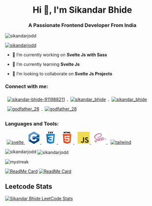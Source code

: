 <h1 align="center">Hi 👋, I'm Sikandar Bhide</h1>
<h3 align="center">A Passionate Frontend  Developer From India</h3>

<p align="left"> <img src="https://komarev.com/ghpvc/?username=sikandarjodd&label=Profile%20views&color=0e75b6&style=flat" alt="sikandarjodd" /> </p>

<p align="left"> <a href="https://github.com/ryo-ma/github-profile-trophy"><img src="https://github-profile-trophy.vercel.app/?username=sikandarjodd" alt="sikandarjodd" /></a> </p>

- 🔭 I’m currently working on **Svelte Js with Sass**

- 🌱 I’m currently learning **Svelte Js**

- 👯 I’m looking to collaborate on **Svelte Js Projects**

<h3 align="left">Connect with me:</h3>
<p align="left">
<a   href="https://linkedin.com/in/sikandar-bhide-911988211" target="blank"><img style="margin:7px;" align="center" src="https://raw.githubusercontent.com/rahuldkjain/github-profile-readme-generator/master/src/images/icons/Social/linked-in-alt.svg" alt="sikandar-bhide-911988211" height="30" width  href="https://www.codechef.com/users/sikandar_bhide" target="blank">  <img style="margin:7px;" align="center" src="https://cdn.jsdelivr.net/npm/simple-icons@3.1.0/icons/codechef.svg" alt="sikandar_bhide" height="30" widt  href="https://codeforces.com/profile/sikandar_bhide" target="blank">  <img style="margin:7px;" align="center" src="https://raw.githubusercontent.com/rahuldkjain/github-profile-readme-generator/master/src/images/icons/Social/codeforces.svg" alt="sikandar_bhide" height="30" widt  href="https://www.leetcode.com/godfather_28" target="blank">  <img style="margin:7px;" align="center" src="https://raw.githubusercontent.com/rahuldkjain/github-profile-readme-generator/master/src/images/icons/Social/leet-code.svg" alt="godfather_28" height="30" wid  href="mailto:sikandar6174@gmail.com" target="blank">  <img style="margin:7px;" align="center" src="https://cdn-icons-png.flaticon.com/512/2875/2875394.png" alt="godfather_28" height="40" width="40" /></a>
</p>

<h3 align="left">Languages and Tools:</h3>
<p align="left">
</a> <a style="margin:5px"  href="https://svelte.dev" target="_blank" rel="noreferrer"> <img src="https://upload.wikimedia.org/wikipedia/commons/1/1b/Svelte_Logo.svg" alt="svelte" width="40" height="40"/> </a>   <a style="margin:5px"  href="https://www.w3schools.com/cpp/" target="_blank" rel="noreferrer"> <img src="https://raw.githubusercontent.com/devicons/devicon/master/icons/cplusplus/cplusplus-original.svg" alt="cplusplus" width="40" height="40"/> </a>   <a style="margin:5px"  href="https://www.w3schools.com/css/" target="_blank" rel="noreferrer">   <img src="https://raw.githubusercontent.com/devicons/devicon/master/icons/css3/css3-original-wordmark.svg" alt="css3" width="40" height="40"/> </a> <a style="margin:5px"  href="https://www.w3.org/html/" target="_blank" rel="noreferrer"> <img src="https://raw.githubusercontent.com/devicons/devicon/master/icons/html5/html5-original-wordmark.svg" alt="html5" width="40" height="40"/> </a>   <a style="margin:5px"  href="https://developer.mozilla.org/en-US/docs/Web/JavaScript" target="_blank" rel="noreferrer">   <img src="https://raw.githubusercontent.com/devicons/devicon/master/icons/javascript/javascript-original.svg" alt="javascript" width="40" height="40"/> </a> <a style="margin:5px"  href="https://sass-lang.com" target="_blank" rel="noreferrer">   <img src="https://raw.githubusercontent.com/devicons/devicon/master/icons/sass/sass-original.svg" alt="sass" width="40" height="40"/>    <a style="margin:5px"  href="https://tailwindcss.com/" target="_blank" rel="noreferrer"> <img src="https://www.vectorlogo.zone/logos/tailwindcss/tailwindcss-icon.svg" alt="tailwind" width="40" height="40"/> </a> </p>

<p><img align="left" src="https://github-readme-stats.vercel.app/api/top-langs?username=sikandarjodd&show_icons=true&locale=en&layout=compact&theme=tokyonight" alt="sikandarjodd" /></p>

<p>&nbsp;<img align="center" src="https://github-readme-stats.vercel.app/api?username=sikandarjodd&show_icons=true&locale=en&theme=tokyonight" alt="sikandarjodd" /></p>

<img src="https://github-readme-streak-stats.herokuapp.com/?user=sikandarjodd&theme=tokyonight" alt="mystreak"/>

[![ReadMe Card](https://github-readme-stats.vercel.app/api/pin/?username=sikandarjodd&repo=stuuu&theme=tokyonight)](https://github.com/sikandarjodd/stuuu)
[![ReadMe Card](https://github-readme-stats.vercel.app/api/pin/?username=sikandarjodd&repo=button-gen&theme=tokyonight)](https://github.com/SikandarJODD/button-gen)

## Leetcode Stats

[![Sikandar Bhide LeetCode Stats](https://leetcode-stats-six.vercel.app/api?username=godfather_28&theme=tokyonight)](https://leetcode.com/Godfather_28/)
